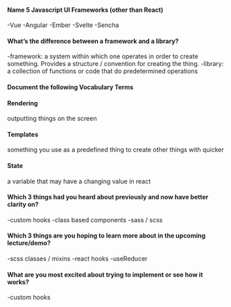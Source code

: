 
#### Name 5 Javascript UI Frameworks (other than React)
 -Vue
 -Angular
 -Ember
 -Svelte
 -Sencha
#### What’s the difference between a framework and a library?
-framework: a system within which one operates in order to create something. Provides a structure / convention for creating the thing.
-library: a collection of functions or code that do predetermined operations

#### Document the following Vocabulary Terms
#### Rendering 
outputting things on the screen
#### Templates
something you use as a predefined thing to create other things with quicker
#### State
a variable that may have a changing value in react

#### Which 3 things had you heard about previously and now have better clarity on?
-custom hooks
-class based components
-sass / scss
#### Which 3 things are you hoping to learn more about in the upcoming lecture/demo?
-scss classes / mixins
-react hooks
-useReducer
#### What are you most excited about trying to implement or see how it works?
-custom hooks
